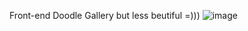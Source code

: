 Front-end Doodle Gallery but less beutiful =)))
![image](https://github.com/ZgsNat/Doodle-Gallary/assets/88556390/1b460c4f-a233-4510-ad33-ce0724717d5a)
